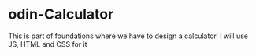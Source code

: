 # odin-Calculator
This is part of foundations where we have to design a calculator. I will use JS, HTML and CSS for it
